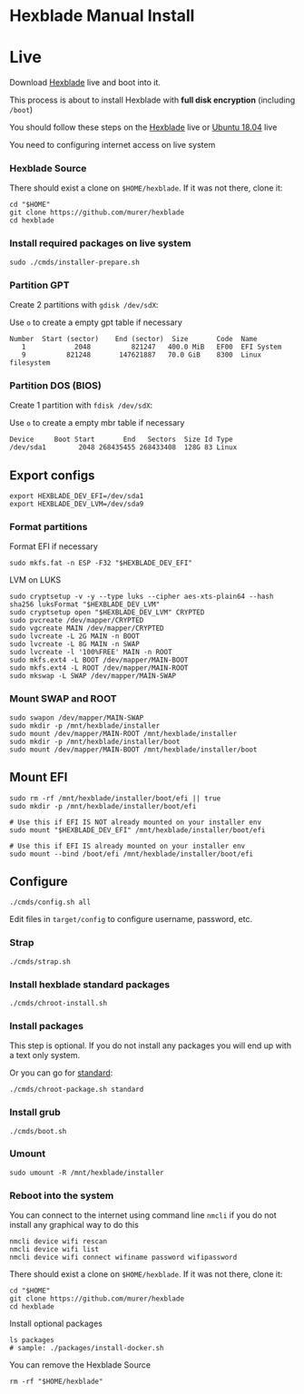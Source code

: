 # Hexblade Manual Install

# Live

Download [Hexblade](https://github.com/murer/hexblade/releases/download/edge/hexblade.iso) live and boot into it.

This process is about to install Hexblade with **full disk encryption** (including ``/boot``)

You should follow these steps on the [Hexblade](https://github.com/murer/hexblade/releases/download/edge/hexblade.iso) live or [Ubuntu 18.04](http://releases.ubuntu.com/18.04/) live

You need to configuring internet access on live system

### Hexblade Source

There should exist a clone on ``$HOME/hexblade``. If it was not there, clone it:

```shell
cd "$HOME"
git clone https://github.com/murer/hexblade
cd hexblade
```

### Install required packages on live system

```shell
sudo ./cmds/installer-prepare.sh
```

### Partition GPT

Create 2 partitions with ```gdisk /dev/sdX```:

Use ```o``` to create a empty gpt table if necessary

```text
Number  Start (sector)    End (sector)  Size       Code  Name
   1            2048          821247   400.0 MiB   EF00  EFI System
   9          821248       147621887   70.0 GiB    8300  Linux filesystem
```

### Partition DOS (BIOS)

Create 1 partition with ```fdisk /dev/sdX```:

Use ```o``` to create a empty mbr table if necessary

```text
Device     Boot Start       End   Sectors  Size Id Type
/dev/sda1        2048 268435455 268433408  128G 83 Linux
```

## Export configs

```shell
export HEXBLADE_DEV_EFI=/dev/sda1
export HEXBLADE_DEV_LVM=/dev/sda9
```

### Format partitions

 Format EFI if necessary

```shell
sudo mkfs.fat -n ESP -F32 "$HEXBLADE_DEV_EFI"
```

LVM on LUKS

```shell
sudo cryptsetup -v -y --type luks --cipher aes-xts-plain64 --hash sha256 luksFormat "$HEXBLADE_DEV_LVM"
sudo cryptsetup open "$HEXBLADE_DEV_LVM" CRYPTED
sudo pvcreate /dev/mapper/CRYPTED
sudo vgcreate MAIN /dev/mapper/CRYPTED
sudo lvcreate -L 2G MAIN -n BOOT
sudo lvcreate -L 8G MAIN -n SWAP
sudo lvcreate -l '100%FREE' MAIN -n ROOT
sudo mkfs.ext4 -L BOOT /dev/mapper/MAIN-BOOT
sudo mkfs.ext4 -L ROOT /dev/mapper/MAIN-ROOT
sudo mkswap -L SWAP /dev/mapper/MAIN-SWAP
```

### Mount SWAP and ROOT

```shell
sudo swapon /dev/mapper/MAIN-SWAP
sudo mkdir -p /mnt/hexblade/installer
sudo mount /dev/mapper/MAIN-ROOT /mnt/hexblade/installer
sudo mkdir -p /mnt/hexblade/installer/boot
sudo mount /dev/mapper/MAIN-BOOT /mnt/hexblade/installer/boot
```

## Mount EFI

```shell
sudo rm -rf /mnt/hexblade/installer/boot/efi || true
sudo mkdir -p /mnt/hexblade/installer/boot/efi
```

```shell
# Use this if EFI IS NOT already mounted on your installer env
sudo mount "$HEXBLADE_DEV_EFI" /mnt/hexblade/installer/boot/efi

# Use this if EFI IS already mounted on your installer env
sudo mount --bind /boot/efi /mnt/hexblade/installer/boot/efi
```

## Configure

```shell
./cmds/config.sh all
```

Edit files in ```target/config``` to configure username, password, etc.

### Strap

```shell
./cmds/strap.sh
```

### Install hexblade standard packages

```shell
./cmds/chroot-install.sh
```

### Install packages

This step is optional. If you do not install any packages you will end up with a text only system.

Or you can go for [standard](../packages/install-standard.sh):

```shell
./cmds/chroot-package.sh standard
```

### Install grub

```shell
./cmds/boot.sh
```

### Umount

```shell
sudo umount -R /mnt/hexblade/installer
```

### Reboot into the system

You can connect to the internet using command line ```nmcli``` if you do not install any graphical way to do this

```shell
nmcli device wifi rescan
nmcli device wifi list
nmcli device wifi connect wifiname password wifipassword
```

There should exist a clone on ``$HOME/hexblade``. If it was not there, clone it:

```shell
cd "$HOME"
git clone https://github.com/murer/hexblade
cd hexblade
```

Install optional packages

```shell
ls packages
# sample: ./packages/install-docker.sh
```

You can remove the Hexblade Source

```shell
rm -rf "$HOME/hexblade"
```
